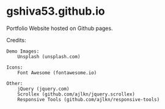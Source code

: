 # gshiva53.github.io
Portfolio Website hosted on Github pages. 









Credits:

	Demo Images:
		Unsplash (unsplash.com)
	
	Icons:
		Font Awesome (fontawesome.io)
	
	Other:
		jQuery (jquery.com)
		Scrollex (github.com/ajlkn/jquery.scrollex)
		Responsive Tools (github.com/ajlkn/responsive-tools)
